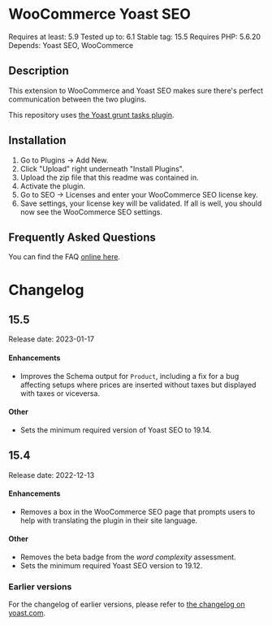 WooCommerce Yoast SEO
=====================
Requires at least: 5.9
Tested up to: 6.1
Stable tag: 15.5
Requires PHP: 5.6.20
Depends: Yoast SEO, WooCommerce

Description
-----------

This extension to WooCommerce and Yoast SEO makes sure there's perfect communication between the two plugins.

This repository uses [the Yoast grunt tasks plugin](https://github.com/Yoast/plugin-grunt-tasks).

Installation
------------

1. Go to Plugins -> Add New.
2. Click "Upload" right underneath "Install Plugins".
3. Upload the zip file that this readme was contained in.
4. Activate the plugin.
5. Go to SEO -> Licenses and enter your WooCommerce SEO license key.
6. Save settings, your license key will be validated. If all is well, you should now see the WooCommerce SEO settings.

Frequently Asked Questions
--------------------------

You can find the FAQ [online here](https://kb.yoast.com/kb/category/woocommerce-seo/).

Changelog
=========

## 15.5

Release date: 2023-01-17

#### Enhancements

* Improves the Schema output for `Product`, including a fix for a bug affecting setups where prices are inserted without taxes but displayed with taxes or viceversa.

#### Other

*  Sets the minimum required version of Yoast SEO to 19.14.

## 15.4

Release date: 2022-12-13

#### Enhancements

* Removes a box in the WooCommerce SEO page that prompts users to help with translating the plugin in their site language.

#### Other

* Removes the beta badge from the _word complexity_ assessment.
* Sets the minimum required Yoast SEO version to 19.12.

### Earlier versions
For the changelog of earlier versions, please refer to [the changelog on yoast.com](https://yoa.st/woo-seo-changelog).
